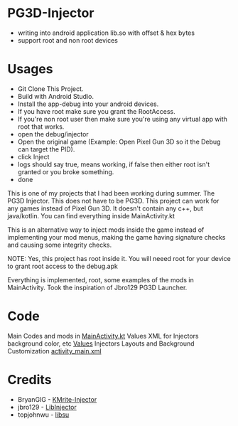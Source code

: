 # PG3D-Injector
- writing into android application lib.so with offset &amp; hex bytes <br />
- support root and non root devices

# Usages 
- Git Clone This Project.
- Build with Android Studio.
- Install the app-debug into your android devices.
- If you have root make sure you grant the RootAccess.
- If you're non root user then make sure you're using any virtual app with root that works.
- open the debug/injector
- Open the original game (Example: Open Pixel Gun 3D so it the Debug can target the PID).
- click Inject
- logs should say true, means working, if false then either root isn't granted or you broke something.
- done

This is one of my projects that I had been working during summer. The PG3D Injector. This does not have to be PG3D.
This project can work for any games instead of Pixel Gun 3D. 
It doesn't contain any c++, but java/kotlin. You can find everything inside MainActivity.kt

This is an alternative way to inject mods inside the game instead of implementing your mod menus, making the game having signature checks and causing some integrity checks.


NOTE: Yes, this project has root inside it. You will neeed root for your device to grant root access to the debug.apk

Everything is implemented, root, some examples of the mods in MainActivity.
Took the inspiration of Jbro129 PG3D Launcher.

# Code
Main Codes and mods in [MainActivity.kt](https://github.com/SliceCast/External-PG3D-Injector/blob/master/app/src/main/java/com/kmrite/MainActivity.kt)
Values XML for Injectors background color, etc [Values](https://github.com/SliceCast/External-PG3D-Injector/tree/master/app/src/main/res/values)
Injectors Layouts and Background Customization [activity_main.xml](https://github.com/SliceCast/External-PG3D-Injector/blob/master/app/src/main/res/layout/activity_main.xml)


# Credits
- BryanGIG - [KMrite-Injector](https://github.com/BryanGIG/KMrite)
- jbro129 - [LibInjector](https://github.com/jbro129/LibInjector)
- topjohnwu - [libsu](https://github.com/topjohnwu/libsu)
